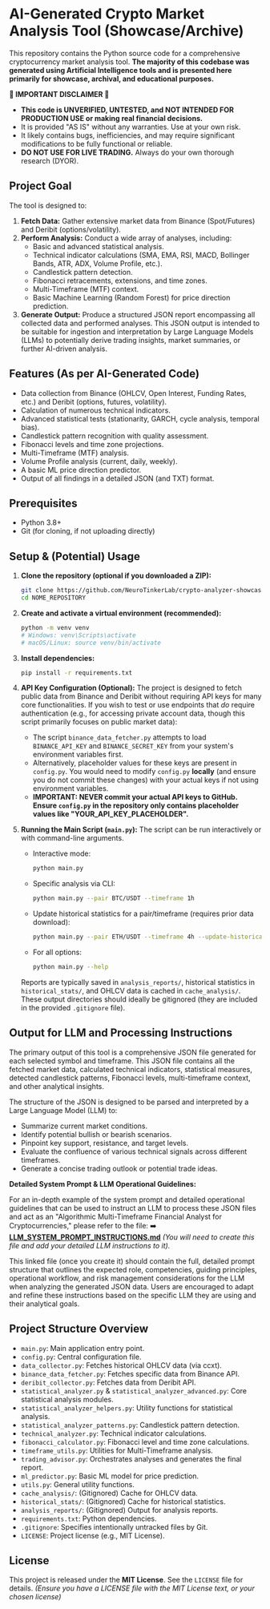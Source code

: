 # AI-Generated Crypto Market Analysis Tool (Showcase/Archive)

This repository contains the Python source code for a comprehensive cryptocurrency market analysis tool. **The majority of this codebase was generated using Artificial Intelligence tools and is presented here primarily for showcase, archival, and educational purposes.**

**🚨 IMPORTANT DISCLAIMER 🚨**
*   **This code is UNVERIFIED, UNTESTED, and NOT INTENDED FOR PRODUCTION USE or making real financial decisions.**
*   It is provided "AS IS" without any warranties. Use at your own risk.
*   It likely contains bugs, inefficiencies, and may require significant modifications to be fully functional or reliable.
*   **DO NOT USE FOR LIVE TRADING.** Always do your own thorough research (DYOR).

## Project Goal

The tool is designed to:
1.  **Fetch Data:** Gather extensive market data from Binance (Spot/Futures) and Deribit (options/volatility).
2.  **Perform Analysis:** Conduct a wide array of analyses, including:
    *   Basic and advanced statistical analysis.
    *   Technical indicator calculations (SMA, EMA, RSI, MACD, Bollinger Bands, ATR, ADX, Volume Profile, etc.).
    *   Candlestick pattern detection.
    *   Fibonacci retracements, extensions, and time zones.
    *   Multi-Timeframe (MTF) context.
    *   Basic Machine Learning (Random Forest) for price direction prediction.
3.  **Generate Output:** Produce a structured JSON report encompassing all collected data and performed analyses. This JSON output is intended to be suitable for ingestion and interpretation by Large Language Models (LLMs) to potentially derive trading insights, market summaries, or further AI-driven analysis.

## Features (As per AI-Generated Code)

*   Data collection from Binance (OHLCV, Open Interest, Funding Rates, etc.) and Deribit (options, futures, volatility).
*   Calculation of numerous technical indicators.
*   Advanced statistical tests (stationarity, GARCH, cycle analysis, temporal bias).
*   Candlestick pattern recognition with quality assessment.
*   Fibonacci levels and time zone projections.
*   Multi-Timeframe (MTF) analysis.
*   Volume Profile analysis (current, daily, weekly).
*   A basic ML price direction predictor.
*   Output of all findings in a detailed JSON (and TXT) format.

## Prerequisites

*   Python 3.8+
*   Git (for cloning, if not uploading directly)

## Setup & (Potential) Usage

1.  **Clone the repository (optional if you downloaded a ZIP):**
    ```bash
    git clone https://github.com/NeuroTinkerLab/crypto-analyzer-showcase.git
    cd NOME_REPOSITORY
    ```
    
2.  **Create and activate a virtual environment (recommended):**
    ```bash
    python -m venv venv
    # Windows: venv\Scripts\activate
    # macOS/Linux: source venv/bin/activate
    ```

3.  **Install dependencies:**
    ```bash
    pip install -r requirements.txt
    ```

4.  **API Key Configuration (Optional):**
    The project is designed to fetch public data from Binance and Deribit without requiring API keys for many core functionalities.
    If you wish to test or use endpoints that *do* require authentication (e.g., for accessing private account data, though this script primarily focuses on public market data):
    *   The script `binance_data_fetcher.py` attempts to load `BINANCE_API_KEY` and `BINANCE_SECRET_KEY` from your system's environment variables first.
    *   Alternatively, placeholder values for these keys are present in `config.py`. You would need to modify `config.py` **locally** (and ensure you do not commit these changes) with your actual keys if not using environment variables.
    *   **IMPORTANT: NEVER commit your actual API keys to GitHub. Ensure `config.py` in the repository only contains placeholder values like "YOUR_API_KEY_PLACEHOLDER".**

5.  **Running the Main Script (`main.py`):**
    The script can be run interactively or with command-line arguments.
    *   Interactive mode:
        ```bash
        python main.py
        ```
    *   Specific analysis via CLI:
        ```bash
        python main.py --pair BTC/USDT --timeframe 1h
        ```
    *   Update historical statistics for a pair/timeframe (requires prior data download):
        ```bash
        python main.py --pair ETH/USDT --timeframe 4h --update-historical-stats
        ```
    *   For all options:
        ```bash
        python main.py --help
        ```

    Reports are typically saved in `analysis_reports/`, historical statistics in `historical_stats/`, and OHLCV data is cached in `cache_analysis/`. These output directories should ideally be gitignored (they are included in the provided `.gitignore` file).

## Output for LLM and Processing Instructions

The primary output of this tool is a comprehensive JSON file generated for each selected symbol and timeframe. This JSON file contains all the fetched market data, calculated technical indicators, statistical measures, detected candlestick patterns, Fibonacci levels, multi-timeframe context, and other analytical insights.

The structure of the JSON is designed to be parsed and interpreted by a Large Language Model (LLM) to:
*   Summarize current market conditions.
*   Identify potential bullish or bearish scenarios.
*   Pinpoint key support, resistance, and target levels.
*   Evaluate the confluence of various technical signals across different timeframes.
*   Generate a concise trading outlook or potential trade ideas.

**Detailed System Prompt & LLM Operational Guidelines:**

For an in-depth example of the system prompt and detailed operational guidelines that can be used to instruct an LLM to process these JSON files and act as an "Algorithmic Multi-Timeframe Financial Analyst for Cryptocurrencies," please refer to the file:
➡️ **[LLM_SYSTEM_PROMPT_INSTRUCTIONS.md](LLM_SYSTEM_PROMPT_INSTRUCTIONS.md)** *(You will need to create this file and add your detailed LLM instructions to it).*

This linked file (once you create it) should contain the full, detailed prompt structure that outlines the expected role, competencies, guiding principles, operational workflow, and risk management considerations for the LLM when analyzing the generated JSON data. Users are encouraged to adapt and refine these instructions based on the specific LLM they are using and their analytical goals.

## Project Structure Overview

*   `main.py`: Main application entry point.
*   `config.py`: Central configuration file.
*   `data_collector.py`: Fetches historical OHLCV data (via ccxt).
*   `binance_data_fetcher.py`: Fetches specific data from Binance API.
*   `deribit_collector.py`: Fetches data from Deribit API.
*   `statistical_analyzer.py` & `statistical_analyzer_advanced.py`: Core statistical analysis modules.
*   `statistical_analyzer_helpers.py`: Utility functions for statistical analysis.
*   `statistical_analyzer_patterns.py`: Candlestick pattern detection.
*   `technical_analyzer.py`: Technical indicator calculations.
*   `fibonacci_calculator.py`: Fibonacci level and time zone calculations.
*   `timeframe_utils.py`: Utilities for Multi-Timeframe analysis.
*   `trading_advisor.py`: Orchestrates analyses and generates the final report.
*   `ml_predictor.py`: Basic ML model for price prediction.
*   `utils.py`: General utility functions.
*   `cache_analysis/`: (Gitignored) Cache for OHLCV data.
*   `historical_stats/`: (Gitignored) Cache for historical statistics.
*   `analysis_reports/`: (Gitignored) Output for analysis reports.
*   `requirements.txt`: Python dependencies.
*   `.gitignore`: Specifies intentionally untracked files by Git.
*   `LICENSE`: Project license (e.g., MIT License).

## License

This project is released under the **MIT License**. See the `LICENSE` file for details.
*(Ensure you have a LICENSE file with the MIT License text, or your chosen license)*